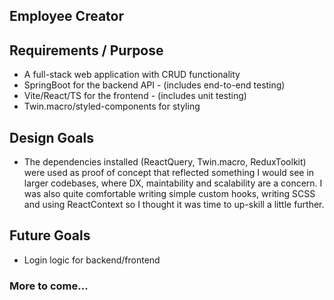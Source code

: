 ## Employee Creator

## Requirements / Purpose
- A full-stack web application with CRUD functionality
- SpringBoot for the backend API - (includes end-to-end testing)
- Vite/React/TS for the frontend - (includes unit testing)
- Twin.macro/styled-components for styling

## Design Goals
- The dependencies installed (ReactQuery, Twin.macro, ReduxToolkit) were used as proof of concept that reflected something I would see in larger codebases, where DX, maintability and scalability are a concern. I was also quite comfortable writing simple custom hooks, writing SCSS and using ReactContext so I thought it was time to up-skill a little further.

## Future Goals
- Login logic for backend/frontend

### More to come...

